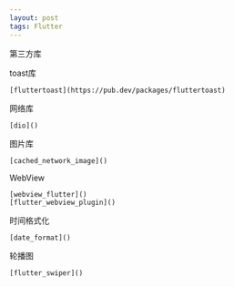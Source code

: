 ```yaml
---
layout: post
tags: Flutter
---
```


第三方库

toast库
```
[fluttertoast](https://pub.dev/packages/fluttertoast)
```

网络库
```
[dio]()
```

图片库
```
[cached_network_image]()
```

WebView
```
[webview_flutter]()
[flutter_webview_plugin]()
```

时间格式化
```
[date_format]()
```

轮播图
```
[flutter_swiper]()
```

